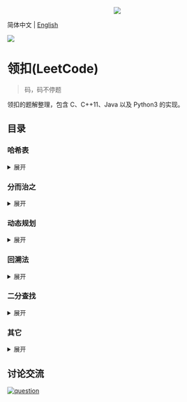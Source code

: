 <p align="center"><img src="https://leetcode.com/static/images/LeetCode_Sharing.png"></p>

简体中文 | [English](README_EN.md)

![](https://img.shields.io/badge/license-MIT-000000.svg?style=flat)

领扣(LeetCode)
=============
> 码，码不停题

领扣的题解整理，包含 C、C++11、Java 以及 Python3 的实现。

## 目录
### 哈希表
<details>
<summary>展开</summary>

* :+1: [两数之和](Python3/0001._Two_Sum.py)
* :+1: [无重复字符的最长子串](Python3/0003._Longest_Substring_Without_Repeating_Characters.py)
    - 提示：滑动窗口。
* []()

</details>

### 分而治之
<details>
<summary>展开</summary>

* :+1: [寻找两个有序数组的中位数](Python3/0004._Median_of_Two_Sorted_Arrays.py) :trollface:
    - 提示：将奇、偶长度的数组合并成一种情况。
    - 进阶：除了分而治之，试想另外的解决方案。
* :+1: [合并K个排序链表](Python3/0023._Merge_k_Sorted_Lists.py) :trollface:
* []()

</details>

### 动态规划
<details>
<summary>展开</summary>

* :+1: [正则表达式匹配](Python3/0010._Regular_Expression_Matching.py) :trollface:
* :+1: [最长有效括号](Python3/0032._Longest_Valid_Parentheses.py) :trollface:
* []()

</details>

### 回溯法
<details>
<summary>展开</summary>

* :+1: [电话号码的字母组合](Python3/0017._Letter_Combinations_of_a_Phone_Number.py)
* :+1: [括号生成](Python3/0022._Generate_Parentheses.py)
* :+1: [组合总和](Python3/0039._Combination_Sum.py)
* []()

</details>

### 二分查找
<details>
<summary>展开</summary>

* :+1: [搜索旋转排序数组](Python3/0033._Search_in_Rotated_Sorted_Array.py)
    - 提示：考虑 `target` 与 `nums[mid]` 是否在左或右的有序数组内。
* :+1: [在排序数组中查找元素的第一个和最后一个位置](Python3/0034._Find_First_and_Last_Position_of_Element_in_Sorted_Array.py)
* []()

</details>

### 其它
<details>
<summary>展开</summary>

* :+1: [两数相加](Python3/0002._Add_Two_Numbers.py)
    - 提示：设置虚拟结点。
* :+1: [最长回文子串](Python3/0005._Longest_Palindromic_Substring.py)
    - 提示：考虑奇、偶长度的子串。
* :+1: [盛最多水的容器](Python3/0011._Container_With_Most_Water.py)
    - 提示：设置两端点。
* :+1: [三数之和](Python3/0015._3Sum.py)
    - 提示：设置两端点。
* :+1: [删除链表的倒数第N个节点](Python3/0019._Remove_Nth_Node_From_End_of_List.py)
    - 进阶：限制只扫描一趟。
* :+1: [有效的括号](Python3/0020._Valid_Parentheses.py)
    - 提示：栈的应用。
* :+1: [合并两个有序链表](Python3/0021._Merge_Two_Sorted_Lists.py)
    - 提示：设置虚拟结点。
* :+1: [下一个排列](Python3/0031._Next_Permutation.py)
    - 提示：十四世纪数学天才**斯里尼瓦瑟·拉马努金**提出了*字典序的下一个排列*的算法。
* :+1: [接雨水](Python3/0042._Trapping_Rain_Water.py) :trollface:
* []()

</details>

## 讨论交流
[![question](https://cloud.githubusercontent.com/assets/1147451/7267465/5c872b74-e8ee-11e4-9005-ba60df38b0fa.png)
](https://github.com/icgw/LeetCode/issues/new)